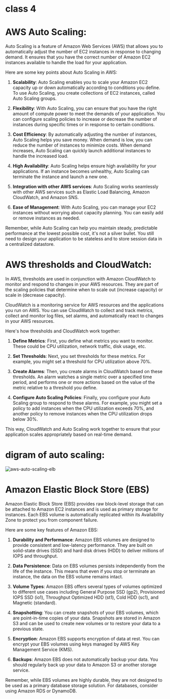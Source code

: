 # class 4

# AWS Auto Scaling:

Auto Scaling is a feature of Amazon Web Services (AWS) that allows you to automatically adjust the number of EC2 instances in response to changing demand. It ensures that you have the correct number of Amazon EC2 instances available to handle the load for your application.

Here are some key points about Auto Scaling in AWS:

1. **Scalability**: Auto Scaling enables you to scale your Amazon EC2 capacity up or down automatically according to conditions you define. To use Auto Scaling, you create collections of EC2 instances, called Auto Scaling groups.

2. **Flexibility**: With Auto Scaling, you can ensure that you have the right amount of compute power to meet the demands of your application. You can configure scaling policies to increase or decrease the number of instances during specific times or in response to certain conditions.

3. **Cost Efficiency**: By automatically adjusting the number of instances, Auto Scaling helps you save money. When demand is low, you can reduce the number of instances to minimize costs. When demand increases, Auto Scaling can quickly launch additional instances to handle the increased load.

4. **High Availability**: Auto Scaling helps ensure high availability for your applications. If an instance becomes unhealthy, Auto Scaling can terminate the instance and launch a new one.

5. **Integration with other AWS services**: Auto Scaling works seamlessly with other AWS services such as Elastic Load Balancing, Amazon CloudWatch, and Amazon SNS.

6. **Ease of Management**: With Auto Scaling, you can manage your EC2 instances without worrying about capacity planning. You can easily add or remove instances as needed.

Remember, while Auto Scaling can help you maintain steady, predictable performance at the lowest possible cost, it's not a silver bullet. You still need to design your application to be stateless and to store session data in a centralized datastore.

# AWS thresholds and CloudWatch:

In AWS, thresholds are used in conjunction with Amazon CloudWatch to monitor and respond to changes in your AWS resources. They are part of the scaling policies that determine when to scale out (increase capacity) or scale in (decrease capacity).

CloudWatch is a monitoring service for AWS resources and the applications you run on AWS. You can use CloudWatch to collect and track metrics, collect and monitor log files, set alarms, and automatically react to changes in your AWS resources.

Here's how thresholds and CloudWatch work together:

1. **Define Metrics**: First, you define what metrics you want to monitor. These could be CPU utilization, network traffic, disk usage, etc.

2. **Set Thresholds**: Next, you set thresholds for these metrics. For example, you might set a threshold for CPU utilization above 70%.

3. **Create Alarms**: Then, you create alarms in CloudWatch based on these thresholds. An alarm watches a single metric over a specified time period, and performs one or more actions based on the value of the metric relative to a threshold you define.

4. **Configure Auto Scaling Policies**: Finally, you configure your Auto Scaling group to respond to these alarms. For example, you might set a policy to add instances when the CPU utilization exceeds 70%, and another policy to remove instances when the CPU utilization drops below 30%.

This way, CloudWatch and Auto Scaling work together to ensure that your application scales appropriately based on real-time demand.

# digram of auto scaling:

![aws-auto-scaling-elb](https://jayendrapatil.com/wp-content/uploads/2016/06/Screen-Shot-2016-06-07-at-4.13.10-PM.png)

# Amazon Elastic Block Store (EBS) 

Amazon Elastic Block Store (EBS) provides raw block-level storage that can be attached to Amazon EC2 instances and is used as primary storage for instances. Each EBS volume is automatically replicated within its Availability Zone to protect you from component failure.

Here are some key features of Amazon EBS:

1. **Durability and Performance**: Amazon EBS volumes are designed to provide consistent and low-latency performance. They are built on solid-state drives (SSD) and hard disk drives (HDD) to deliver millions of IOPS and throughput.

2. **Data Persistence**: Data on EBS volumes persists independently from the life of the instance. This means that even if you stop or terminate an instance, the data on the EBS volume remains intact.

3. **Volume Types**: Amazon EBS offers several types of volumes optimized to different use cases including General Purpose SSD (gp2), Provisioned IOPS SSD (io1), Throughput Optimized HDD (st1), Cold HDD (sc1), and Magnetic (standard).

4. **Snapshotting**: You can create snapshots of your EBS volumes, which are point-in-time copies of your data. Snapshots are stored in Amazon S3 and can be used to create new volumes or to restore your data to a previous state.

5. **Encryption**: Amazon EBS supports encryption of data at rest. You can encrypt your EBS volumes using keys managed by AWS Key Management Service (KMS).

6. **Backups**: Amazon EBS does not automatically backup your data. You should regularly back up your data to Amazon S3 or another storage service.

Remember, while EBS volumes are highly durable, they are not designed to be used as a primary database storage solution. For databases, consider using Amazon RDS or DynamoDB.